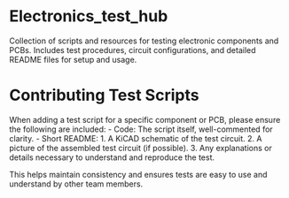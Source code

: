 # Electronics_test_hub
Collection of scripts and resources for testing electronic components and PCBs. Includes test procedures, circuit configurations, and detailed README files for setup and usage.

# Contributing Test Scripts

When adding a test script for a specific component or PCB, please ensure the following are included:
    - Code: The script itself, well-commented for clarity.
    - Short README:
       1. A KiCAD schematic of the test circuit.
       2. A picture of the assembled test circuit (if possible).
       3. Any explanations or details necessary to understand and reproduce the test.

This helps maintain consistency and ensures tests are easy to use and understand by other team members.
